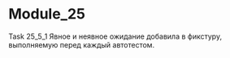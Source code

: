 # Module_25
Task 25_5_1
Явное и неявное ожидание добавила в фикстуру, выполняемую перед каждый автотестом.
